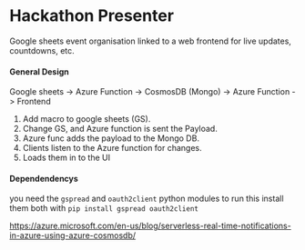 # Hackathon Presenter
Google sheets event organisation linked to a web frontend for live updates, countdowns, etc.

#### General Design
Google sheets -> Azure Function -> CosmosDB (Mongo) -> Azure Function -> Frontend

1. Add macro to google sheets (GS).
1. Change GS, and Azure function is sent the Payload.
1. Azure func adds the payload to the Mongo DB.
1. Clients listen to the Azure function for changes.
1. Loads them in to the UI

#### Dependendencys
you need the `gspread` and `oauth2client` python modules to run this
install them both with
`pip install gspread oauth2client`

https://azure.microsoft.com/en-us/blog/serverless-real-time-notifications-in-azure-using-azure-cosmosdb/
